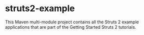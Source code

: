 # struts2-example
This Maven multi-module project contains all the Struts 2 example applications that are part of the Getting Started Struts 2 tutorials.
